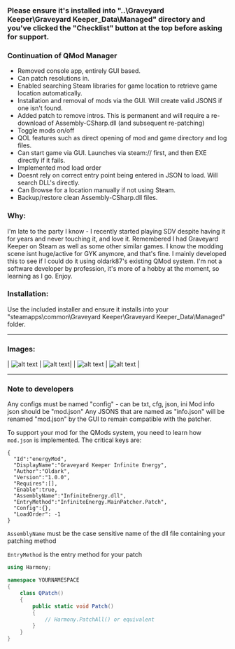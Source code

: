 
### Please ensure it's installed into "..\Graveyard Keeper\Graveyard Keeper_Data\Managed" directory and you've clicked the "Checklist" button at the top before asking for support.


### Continuation of QMod Manager

- Removed console app, entirely GUI based.
- Can patch resolutions in.
- Enabled searching Steam libraries for game location to retrieve game location automatically.
- Installation and removal of mods via the GUI. Will create valid JSONS if one isn't found.
- Added patch to remove intros. This is permanent and will require a re-download of Assembly-CSharp.dll (and subsequent re-patching)
- Toggle mods on/off
- QOL features such as direct opening of mod and game directory and log files.
- Can start game via GUI. Launches via steam:// first, and then EXE directly if it fails.
- Implemented mod load order
- Doesnt rely on correct entry point being entered in JSON to load. Will search DLL's directly.
- Can Browse for a location manually if not using Steam.
- Backup/restore clean Assembly-CSharp.dll files.


### Why:

I'm late to the party I know - I recently started playing SDV despite having it for years and never touching it, and love it. Remembered I had Graveyard Keeper on Steam as well as some other similar games. I know the modding scene isnt huge/active for GYK anymore, and that's fine. I mainly developed this to see if I could do it using oldark87's existing QMod system. I'm not a software developer by profession, it's more of a hobby at the moment, so learning as I go. Enjoy.

### Installation:

Use the included installer and ensure it installs into your "steamapps\common\Graveyard Keeper\Graveyard Keeper_Data\Managed" folder.
___

### Images:

| ![alt text](https://github.com/p1xel8ted/GraveyardKeeper/blob/main/QModReloaded/main_ui.png?raw=true) | ![alt text](https://github.com/p1xel8ted/GraveyardKeeper/blob/main/QModReloaded/res_ui.png?raw=true)|
| ![alt text](https://github.com/p1xel8ted/GraveyardKeeper/blob/main/QModReloaded/checklist_ui.png?raw=true) | ![alt text](https://github.com/p1xel8ted/GraveyardKeeper/blob/main/QModReloaded/about_ui.png?raw=true) |

___

### Note to developers

Any configs must be named "config" - can be txt, cfg, json, ini
Mod info json should be "mod.json"
Any JSONS that are named as "info.json" will be renamed "mod.json" by the GUI to remain compatible with the patcher.

To support your mod for the QMods system, you need to learn how `mod.json` is implemented. The critical keys are:  

```
{
  "Id":"energyMod",
  "DisplayName":"Graveyard Keeper Infinite Energy",
  "Author":"Oldark",
  "Version":"1.0.0",
  "Requires":[],
  "Enable":true,
  "AssemblyName":"InfiniteEnergy.dll",
  "EntryMethod":"InfiniteEnergy.MainPatcher.Patch",
  "Config":{},
  "LoadOrder": -1
}
```

`AssemblyName` must be the case sensitive name of the dll file containing your patching method

`EntryMethod` is the entry method for your patch

```cs
using Harmony;

namespace YOURNAMESPACE
{
    class QPatch()
    {
        public static void Patch()
        {
            // Harmony.PatchAll() or equivalent
        }
    }
}
```
